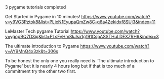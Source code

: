 
3 pygame tutorials completed 

Get Started in Pygame in 10 minutes!
https://www.youtube.com/watch?v=y9VG3Pztok8&list=PLjcN1EyupaQmZw8C-q6a4Zekidxf8SUj3&index=11

LeMaster Tech pygame Tutorial 
https://www.youtube.com/watch?v=ygopBQ7D3ig&list=PLsFyHm8kJsx1g191CspASSTHuLDEXZRH9&index=3

The ultimate introduction to Pygame
https://www.youtube.com/watch?v=AY9MnQ4x3zk&t=306s

To be honest the only one you really need is 'The ultimate introduction to Pygame' but it is nearly 4 hours long but if that is too much of a commitment 
try the other two first. 
